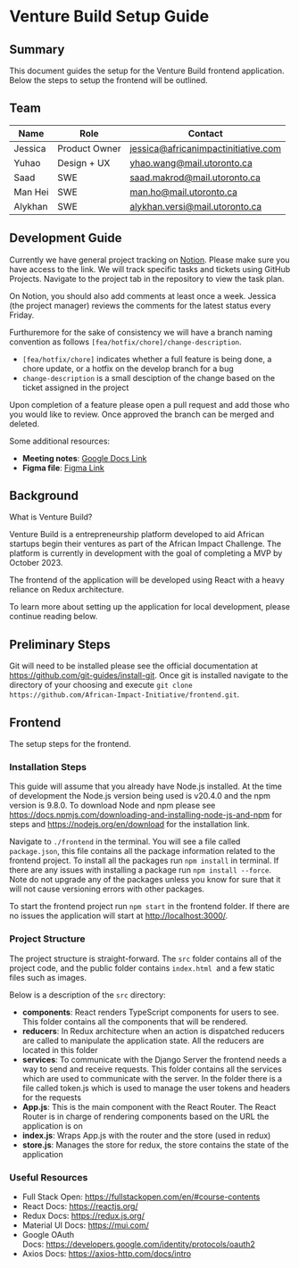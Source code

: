 # Venture Build Setup Guide

## Summary

This document guides the setup for the Venture Build frontend application. Below the steps to setup the frontend will be outlined.

## Team

| Name | Role | Contact |
|---|---|---|
| Jessica | Product Owner | <jessica@africanimpactinitiative.com> |
| Yuhao | Design + UX | <yhao.wang@mail.utoronto.ca> |
| Saad | SWE | <saad.makrod@mail.utoronto.ca> |
| Man Hei | SWE | <man.ho@mail.utoronto.ca> |
| Alykhan | SWE | <alykhan.versi@mail.utoronto.ca> |

## Development Guide

Currently we have general project tracking on [Notion](https://www.notion.so/8ba829f8b0dd48e8a17ebd28df4d2d9a?v=81c9ee79dec94beda40c150972ceff65). Please make sure you have access to the link. We will track specific tasks and tickets using GitHub Projects. Navigate to the project tab in the repository to view the task plan.

On Notion, you should also add comments at least once a week. Jessica (the project manager) reviews the comments for the latest status every Friday.

Furthuremore for the sake of consistency we will have a branch naming convention as follows `[fea/hotfix/chore]/change-description`.

- `[fea/hotfix/chore]` indicates whether a full feature is being done, a chore update, or a hotfix on the develop branch for a bug
- `change-description` is a small desciption of the change based on the ticket assigned in the project

Upon completion of a feature please open a pull request and add those who you would like to review. Once approved the branch can be merged and deleted.

Some additional resources:

- **Meeting notes**: [Google Docs Link](https://docs.google.com/document/d/14ANfxa0CUgF6XR9H8Xx3c1zYaqNO5UxUAivhAaCX-ww/edit?usp=sharing)
- **Figma file**: [Figma Link](https://www.figma.com/file/o1aa3g3c8wKzJ0wgPhDmoe/Venture-Build-Design-Delivery?type=design&node-id=0-1&mode=design&t=afHZOu4M6Cui13YX-0)

## Background

What is Venture Build?

Venture Build is a entrepreneurship platform developed to aid African startups begin their ventures as part of the African Impact Challenge. The platform is currently in development with the goal of completing a MVP by October 2023.

The frontend of the application will be developed using React with a heavy reliance on Redux architecture.

To learn more about setting up the application for local development, please continue reading below.

## Preliminary Steps

Git will need to be installed please see the official documentation at <https://github.com/git-guides/install-git>. Once git is installed navigate to the directory of your choosing and execute `git clone https://github.com/African-Impact-Initiative/frontend.git`.

## Frontend

The setup steps for the frontend.

### Installation Steps

This guide will assume that you already have Node.js installed. At the time of development the Node.js version being used is v20.4.0 and the npm version is 9.8.0. To download Node and npm please see <https://docs.npmjs.com/downloading-and-installing-node-js-and-npm> for steps and <https://nodejs.org/en/download> for the installation link.

Navigate to `./frontend` in the terminal. You will see a file called `package.json`, this file contains all the package information related to the frontend project. To install all the packages run `npm install` in terminal. If there are any issues with installing a package run `npm install --force`. Note do not upgrade any of the packages unless you know for sure that it will not cause versioning errors with other packages.

To start the frontend project run `npm start` in the frontend folder. If there are no issues the application will start at <http://localhost:3000/>.

### Project Structure

The project structure is straight-forward. The `src` folder contains all of the project code, and the public folder contains `index.html`  and a few static files such as images.

Below is a description of the `src` directory:

- **components**: React renders TypeScript components for users to see. This folder contains all the components that will be rendered.
- **reducers**: In Redux architecture when an action is dispatched reducers are called to manipulate the application state. All the reducers are located in this folder
- **services**: To communicate with the Django Server the frontend needs a way to send and receive requests. This folder contains all the services which are used to communicate with the server. In the folder there is a file called token.js which is used to manage the user tokens and headers for the requests
- **App.js**: This is the main component with the React Router. The React Router is in charge of rendering components based on the URL the application is on
- **index.js**: Wraps App.js with the router and the store (used in redux)
- **store.js**: Manages the store for redux, the store contains the state of the application

### **Useful Resources**

- Full Stack Open: <https://fullstackopen.com/en/#course-contents>
- React Docs: <https://reactjs.org/>
- Redux Docs: <https://redux.js.org/>
- Material UI Docs: <https://mui.com/>
- Google OAuth Docs: <https://developers.google.com/identity/protocols/oauth2>
- Axios Docs: <https://axios-http.com/docs/intro>
